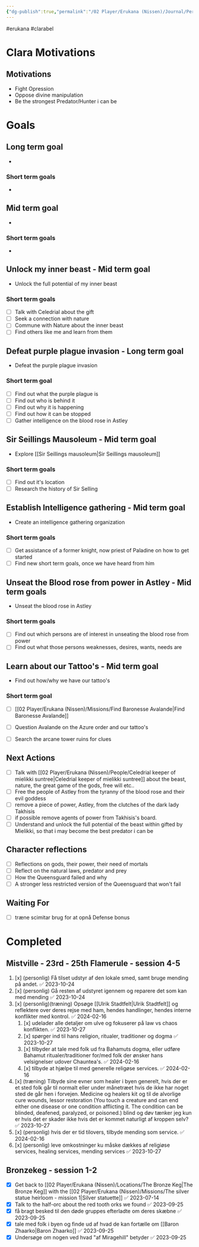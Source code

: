```yaml
---
{"dg-publish":true,"permalink":"/02 Player/Erukana (Nissen)/Journal/Personal Agenda/"}
---
```


#erukana #clarabel 

# Clara Motivations 

## Motivations 
- Fight Opression 
- Oppose divine manipulation 
- Be the strongest Predator/Hunter i can be

# Goals

## Long term goal
- 
### Short term goals
- 

## Mid term goal 
- 
### Short term goals 
- 
## Unlock my inner beast - Mid term goal 
- Unlock the full potential of my inner beast 
### Short term goals
- [ ] Talk with Celedrial about the gift 
- [ ] Seek a connection with nature 
- [ ] Commune with Nature about the inner beast 
- [ ] Find others like me and learn from them 
## Defeat purple plague invasion - Long term goal 
- Defeat the purple plague invasion
### Short term goal 
- [ ] Find out what the purple plague is 
- [ ] Find out who is behind it
- [ ] Find out why it is happening 
- [ ] Find out how it can be stopped 
- [ ] Gather intelligence on the blood rose in Astley 

## Sir Seillings Mausoleum - Mid term goal
- Explore [[Sir Seillings mausoleum\|Sir Seillings mausoleum]]
### Short term goals 
- [ ] Find out it's location 
- [ ] Research the history of Sir Selling 
## Establish Intelligence gathering - Mid term goal
- Create an intelligence gathering organization
### Short term goals
- [ ] Get assistance of a former knight, now priest of Paladine on how to get started 
- [ ] Find new short term goals, once we have heard from him 
## Unseat the Blood rose from power in Astley - Mid term goals 
- Unseat the blood rose in Astley 
### Short term goals
- [ ] Find out which persons are of interest in unseating the blood rose from power 
- [ ] Find out what those persons weaknesses, desires, wants, needs are 
## Learn about our Tattoo's - Mid term goal 
- Find out how/why we have our tattoo's  
### Short term goal 
- [ ] [[02 Player/Erukana (Nissen)/Missions/Find Baronesse Avalande\|Find Baronesse Avalande]] 
- [ ] Question Avalande on the Azure order and our tattoo's 
- [ ] Search the arcane tower ruins for clues 



## Next Actions 
- [ ] Talk with [[02 Player/Erukana (Nissen)/People/Celedrial keeper of mielikki suntree\|Celedrial keeper of mielikki suntree]] about the beast, nature, the great game of the gods, free will etc.. 
- [ ] Free the people of Astley from the tyranny of the blood rose and their evil goddess
- [ ] remove a piece of power, Astley, from the clutches of the dark lady Takhisis
- [ ] if possible remove agents of power from Takhisis's board.
- [ ] Understand and unlock the full potential of the beast within gifted by Mielikki, so that i may become the best predator i can be 
## Character reflections 
- [ ] Reflections on gods, their power, their need of mortals 
- [ ] Reflect on the natural laws, predator and prey 
- [ ] How the Queensguard failed and why 
- [ ] A stronger less restricted version of the Queensguard that won't fail 
## Waiting For
- [ ] træne scimitar brug for at opnå Defense bonus 

# Completed
## Mistville - 23rd - 25th Flamerule - session 4-5
1. [x] (personlig) Få tilset udstyr af den lokale smed, samt bruge mending på andet. ✅ 2023-10-24
2. [x] (personlig) Gå resten af udstyret igennem og reparere det som kan med mending ✅ 2023-10-24
3. [x] (personlig)(træning) Opsøge [[Ulrik Stadtfelt\|Ulrik Stadtfelt]] og reflektere over deres rejse med ham, hendes handlinger, hendes interne konflikter med kontrol. ✅ 2024-02-16
	1. [x] udelader alle detaljer om ulve og fokuserer på law vs chaos konflikten. ✅ 2023-10-27
	2. [x] spørger ind til hans religion, ritualer, traditioner og dogma ✅ 2023-10-27
	3. [x] tilbyder at tale med folk ud fra Bahamuts dogma, eller udføre Bahamut ritualer/traditioner for/med folk der ønsker hans velsignelser udover Chauntea's. ✅ 2024-02-16
	4. [x] tilbyde at hjælpe til med generelle religøse services. ✅ 2024-02-16
4. [x] (træning) Tilbyde sine evner som healer i byen generelt, hvis der er et sted folk går til normalt eller under månetræet hvis de ikke har noget sted de går hen i forvejen. Medicine og healers kit og til de alvorlige cure wounds, lessor restoration (You touch a creature and can end either one disease or one condition afflicting it. The condition can be blinded, deafened, paralyzed, or poisoned.) blind og døv tænker jeg kun er hvis det er skader ikke hvis det er kommet naturligt af kroppen selv? ✅ 2023-10-27
5. [x] (personlig) hvis der er tid tilovers, tilbyde mending som service. ✅ 2024-02-16
6. [x] (personlig) leve omkostninger ku måske dækkes af religiøse services, healing services, mending services ✅ 2023-10-27
## Bronzekeg - session 1-2
- [x] Get back to [[02 Player/Erukana (Nissen)/Locations/The Bronze Keg\|The Bronze Keg]] with the [[02 Player/Erukana (Nissen)/Missions/The silver statue heirloom - mission 1\|Silver statuette]] ✅ 2023-07-14
- [x] Talk to the half-orc about the red tooth orks we found ✅ 2023-09-25
- [x] få bragt besked til den døde gruppes efterladte om deres skæbne ✅ 2023-09-25
- [x] tale med folk i byen og finde ud af hvad de kan fortælle om [[Baron Zhaarko\|Baron Zhaarko]] ✅ 2023-09-25
- [x] Undersøge om nogen ved hvad "af Miragehill" betyder ✅ 2023-09-25
